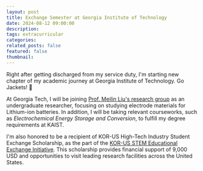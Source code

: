 ```yaml
---
layout: post
title: Exchange Semester at Georgia Institute of Technology
date: 2024-08-12 09:00:00
description:
tags: extracurricular
categories:
related_posts: false
featured: false
thumbnail:
---
```


Right after getting discharged from my service duty, I'm starting new chapter of my academic journey at Georgia Institute of Technology. Go Jackets! 🐝

At Georgia Tech, I will be joining [Prof. Meilin Liu's research group](https://fcbt.mse.gatech.edu) as an undergraduate researcher, focusing on studying electrode materials for Lithium-ion batteries. In addition, I will be taking relevant courseworks, such as *Electrochemical Energy Storage and Conversion*, to fulfill my degree requirements at KAIST.

I'm also honored to be a recipient of KOR-US High-Tech Industry Student Exchange Scholarship, as the part of the [KOR-US STEM Educational Exchange Initiative](https://www.koreatimes.co.kr/business/companies/20230427/korea-us-to-nurture-young-stem-experts). This scholarship provides financial support of 9,000 USD and opportunities to visit leading research facilities across the United States.
